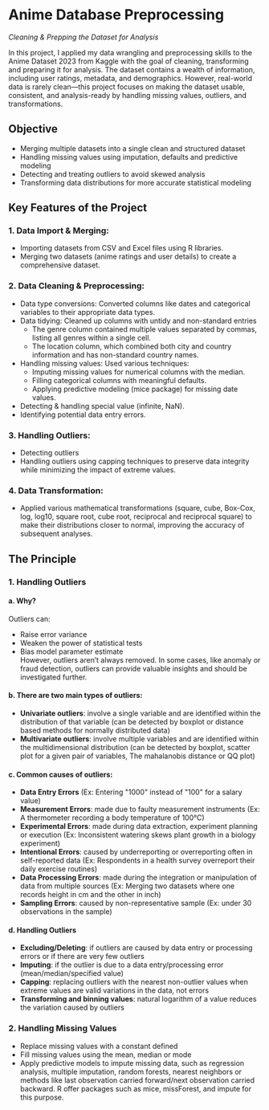 # Anime Database Preprocessing
*Cleaning & Prepping the Dataset for Analysis*

In this project, I applied my data wrangling and preprocessing skills to the Anime Dataset 2023 from Kaggle with the goal of cleaning, transforming and preparing it for analysis. The dataset contains a wealth of information, including user ratings, metadata, and demographics. However, real-world data is rarely clean—this project focuses on making the dataset usable, consistent, and analysis-ready by handling missing values, outliers, and transformations.

## Objective
- Merging multiple datasets into a single clean and structured dataset
- Handling missing values using imputation, defaults and predictive modeling
- Detecting and treating outliers to avoid skewed analysis
- Transforming data distributions for more accurate statistical modeling

## Key Features of the Project
### 1. Data Import & Merging:
- Importing datasets from CSV and Excel files using R libraries.
- Merging two datasets (anime ratings and user details) to create a comprehensive dataset.

### 2. Data Cleaning & Preprocessing:
- Data type conversions: Converted columns like dates and categorical variables to their appropriate data types.
- Data tidying: Cleaned up columns with untidy and non-standard entries
  + The genre column contained multiple values separated by commas, listing all genres within a single cell.
  + The location column, which combined both city and country information and has non-standard country names.
- Handling missing values: Used various techniques:
  + Imputing missing values for numerical columns with the median.
  + Filling categorical columns with meaningful defaults.
  + Applying predictive modeling (mice package) for missing date values.
- Detecting & handling special value (infinite, NaN).
- Identifying potential data entry errors.

### 3. Handling Outliers:
- Detecting outliers
- Handling outliers using capping techniques to preserve data integrity while minimizing the impact of extreme values.

### 4. Data Transformation:
- Applied various mathematical transformations (square, cube, Box-Cox, log, log10, square root, cube root, reciprocal and reciprocal square) to make their distributions closer to normal, improving the accuracy of subsequent analyses.

## The Principle
### 1. Handling Outliers
#### a. Why?
Outliers can:
- Raise error variance
- Weaken the power of statistical tests
- Bias model parameter estimate\
However, outliers aren’t always removed. In some cases, like anomaly or fraud detection, outliers can provide valuable insights and should be investigated further.

#### b. There are two main types of outliers:
- **Univariate outliers**: involve a single variable and are identified within the distribution of that variable (can be detected by boxplot or distance based methods for normally distributed data)
- **Multivariate outliers**: involve multiple variables and are identified within the multidimensional distribution (can be detected by boxplot, scatter plot for a given pair of variables, The mahalanobis distance or QQ plot)

#### c. Common causes of outliers:
- **Data Entry Errors** (Ex: Entering "1000" instead of "100" for a salary value)
- **Measurement Errors**: made due to faulty measurement instruments (Ex: A thermometer recording a body temperature of 100°C)
- **Experimental Errors**: made during data extraction, experiment planning or execution (Ex: Inconsistent watering skews plant growth in a biology experiment)
- **Intentional Errors**: caused by underreporting or overreporting often in self-reported data (Ex: Respondents in a health survey overreport their daily exercise routines)
- **Data Processing Errors**: made during the integration or manipulation of data from multiple sources (Ex: Merging two datasets where one records height in cm and the other in inch)
- **Sampling Errors**: caused by non-representative sample (Ex: under 30 observations in the sample)

#### d. Handling Outliers
- **Excluding/Deleting**: if outliers are caused by data entry or processing errors or if there are very few outliers
- **Imputing**: if the outlier is due to a data entry/processing error (mean/median/specified value)
- **Capping**: replacing outliers with the nearest non-outlier values when extreme values are valid variations in the data, not errors
- **Transforming and binning values**: natural logarithm of a value reduces the variation
caused by outliers

### 2. Handling Missing Values
- Replace missing values with a constant defined
- Fill missing values using the mean, median or mode
- Apply predictive models to impute missing data, such as regression analysis, multiple imputation, random forests, nearest neighbors or methods like last observation carried forward/next observation carried backward. R offer packages such as mice, missForest, and impute for this purpose.
